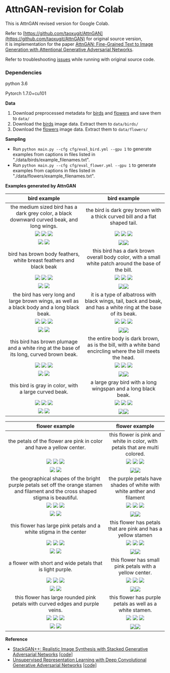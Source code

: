 # AttnGAN-revision for Colab

This is AttnGAN revised version for Google Colab.

Refer to [https://github.com/taoxugit/AttnGAN](https://github.com/taoxugit/AttnGAN) for original source version, <br>
it is implementation for the paper [AttnGAN: Fine-Grained Text to Image Generation with Attentional Generative Adversarial Networks](http://openaccess.thecvf.com/content_cvpr_2018/papers/Xu_AttnGAN_Fine-Grained_Text_CVPR_2018_paper.pdf).

Refer to troubleshooting [issues](https://github.com/rightlit/AttnGAN-rev/issues) while running with original source code. 

### Dependencies
python 3.6

Pytorch 1.7.0+cu101


**Data**

1. Download preprocessed metadata for [birds](https://drive.google.com/open?id=1O_LtUP9sch09QH3s_EBAgLEctBQ5JBSJ) and [flowers](https://drive.google.com/open?id=0B3y_msrWZaXLaUc0UXpmcnhaVmM) and save them to `data/`
2. Download the [birds](http://www.vision.caltech.edu/visipedia/CUB-200-2011.html) image data. Extract them to `data/birds/`
3. Download the [flowers](http://www.robots.ox.ac.uk/~vgg/data/flowers/102/) image data. Extract them to `data/flowers/`


**Sampling**
- Run `python main.py --cfg cfg/eval_bird.yml --gpu 1` to generate examples from captions in files listed in "./data/birds/example_filenames.txt". 
- Run `python main.py --cfg cfg/eval_flower.yml --gpu 1` to generate examples from captions in files listed in "./data/flowers/example_filenames.txt". 

**Examples generated by AttnGAN**

 bird example              |  bird example
:-------------------------:|:-------------------------:
the medium sized bird has a dark grey color, a black downward curved beak, and long wings. | the bird is dark grey brown with a thick curved bill and a flat shaped tail.
![](models/bird_AttnGAN2/Black_Footed_Albatross_0001_796111/0_s_0_g0.png) ![](models/bird_AttnGAN2/Black_Footed_Albatross_0001_796111/0_s_0_g1.png) ![](models/bird_AttnGAN2/Black_Footed_Albatross_0001_796111/0_s_0_g2.png) | ![](models/bird_AttnGAN2/Black_Footed_Albatross_0001_796111/0_s_1_g0.png) ![](models/bird_AttnGAN2/Black_Footed_Albatross_0001_796111/0_s_1_g1.png) ![](models/bird_AttnGAN2/Black_Footed_Albatross_0001_796111/0_s_1_g2.png)
![](models/bird_AttnGAN2/Black_Footed_Albatross_0001_796111/0_s_0_a0.png) ![](models/bird_AttnGAN2/Black_Footed_Albatross_0001_796111/0_s_0_a1.png) | ![](models/bird_AttnGAN2/Black_Footed_Albatross_0001_796111/0_s_1_a0.png)![](models/bird_AttnGAN2/Black_Footed_Albatross_0001_796111/0_s_1_a1.png)
bird has brown body feathers, white breast feathers and black beak | this bird has a dark brown overall body color, with a small white patch around the base of the bill.
![](models/bird_AttnGAN2/Black_Footed_Albatross_0001_796111/0_s_2_g0.png) ![](models/bird_AttnGAN2/Black_Footed_Albatross_0001_796111/0_s_2_g1.png) ![](models/bird_AttnGAN2/Black_Footed_Albatross_0001_796111/0_s_2_g2.png) | ![](models/bird_AttnGAN2/Black_Footed_Albatross_0001_796111/0_s_3_g0.png) ![](models/bird_AttnGAN2/Black_Footed_Albatross_0001_796111/0_s_3_g1.png) ![](models/bird_AttnGAN2/Black_Footed_Albatross_0001_796111/0_s_3_g2.png)
![](models/bird_AttnGAN2/Black_Footed_Albatross_0001_796111/0_s_2_a0.png) ![](models/bird_AttnGAN2/Black_Footed_Albatross_0001_796111/0_s_2_a1.png) | ![](models/bird_AttnGAN2/Black_Footed_Albatross_0001_796111/0_s_3_a0.png)![](models/bird_AttnGAN2/Black_Footed_Albatross_0001_796111/0_s_3_a1.png)
the bird has very long and large brown wings, as well as a black body and a long black beak. | it is a type of albatross with black wings, tail, back and beak, and has a white ring at the base of its beak.
![](models/bird_AttnGAN2/Black_Footed_Albatross_0001_796111/0_s_4_g0.png) ![](models/bird_AttnGAN2/Black_Footed_Albatross_0001_796111/0_s_4_g1.png) ![](models/bird_AttnGAN2/Black_Footed_Albatross_0001_796111/0_s_4_g2.png) | ![](models/bird_AttnGAN2/Black_Footed_Albatross_0001_796111/0_s_5_g0.png) ![](models/bird_AttnGAN2/Black_Footed_Albatross_0001_796111/0_s_5_g1.png) ![](models/bird_AttnGAN2/Black_Footed_Albatross_0001_796111/0_s_5_g2.png)
![](models/bird_AttnGAN2/Black_Footed_Albatross_0001_796111/0_s_4_a0.png) ![](models/bird_AttnGAN2/Black_Footed_Albatross_0001_796111/0_s_4_a1.png) | ![](models/bird_AttnGAN2/Black_Footed_Albatross_0001_796111/0_s_5_a0.png)![](models/bird_AttnGAN2/Black_Footed_Albatross_0001_796111/0_s_5_a1.png)
this bird has brown plumage and a white ring at the base of its long, curved brown beak. | the entire body is dark brown, as is the bill, with a white band encircling where the bill meets the head.
![](models/bird_AttnGAN2/Black_Footed_Albatross_0001_796111/0_s_6_g0.png) ![](models/bird_AttnGAN2/Black_Footed_Albatross_0001_796111/0_s_6_g1.png) ![](models/bird_AttnGAN2/Black_Footed_Albatross_0001_796111/0_s_6_g2.png) | ![](models/bird_AttnGAN2/Black_Footed_Albatross_0001_796111/0_s_7_g0.png) ![](models/bird_AttnGAN2/Black_Footed_Albatross_0001_796111/0_s_7_g1.png) ![](models/bird_AttnGAN2/Black_Footed_Albatross_0001_796111/0_s_7_g2.png)
![](models/bird_AttnGAN2/Black_Footed_Albatross_0001_796111/0_s_6_a0.png) ![](models/bird_AttnGAN2/Black_Footed_Albatross_0001_796111/0_s_6_a1.png) | ![](models/bird_AttnGAN2/Black_Footed_Albatross_0001_796111/0_s_7_a0.png)![](models/bird_AttnGAN2/Black_Footed_Albatross_0001_796111/0_s_7_a1.png)
this bird is gray in color, with a large curved beak. | a large gray bird with a long wingspan and a long black beak.
![](models/bird_AttnGAN2/Black_Footed_Albatross_0001_796111/0_s_8_g0.png) ![](models/bird_AttnGAN2/Black_Footed_Albatross_0001_796111/0_s_8_g1.png) ![](models/bird_AttnGAN2/Black_Footed_Albatross_0001_796111/0_s_8_g2.png) | ![](models/bird_AttnGAN2/Black_Footed_Albatross_0001_796111/0_s_9_g0.png) ![](models/bird_AttnGAN2/Black_Footed_Albatross_0001_796111/0_s_9_g1.png) ![](models/bird_AttnGAN2/Black_Footed_Albatross_0001_796111/0_s_9_g2.png)
![](models/bird_AttnGAN2/Black_Footed_Albatross_0001_796111/0_s_8_a0.png) ![](models/bird_AttnGAN2/Black_Footed_Albatross_0001_796111/0_s_8_a1.png) | ![](models/bird_AttnGAN2/Black_Footed_Albatross_0001_796111/0_s_9_a0.png)![](models/bird_AttnGAN2/Black_Footed_Albatross_0001_796111/0_s_9_a1.png)

 flower example              |  flower example
:-------------------------:|:-------------------------:
the petals of the flower are pink in color and have a yellow center. | this flower is pink and white in color, with petals that are multi colored.
![](models/netG_epoch_600/image_06734/0_s_0_g0.png) ![](models/netG_epoch_600/image_06734/0_s_0_g1.png) ![](models/netG_epoch_600/image_06734/0_s_0_g2.png) | ![](models/netG_epoch_600/image_06734/0_s_1_g0.png) ![](models/netG_epoch_600/image_06734/0_s_1_g1.png) ![](models/netG_epoch_600/image_06734/0_s_1_g2.png)
![](models/netG_epoch_600/image_06734/0_s_0_a0.png) ![](models/netG_epoch_600/image_06734/0_s_0_a1.png) | ![](models/netG_epoch_600/image_06734/0_s_1_a0.png)![](models/netG_epoch_600/image_06734/0_s_1_a1.png)
the geographical shapes of the bright purple petals set off the orange stamen and filament and the cross shaped stigma is beautiful. | the purple petals have shades of white with white anther and filament
![](models/netG_epoch_600/image_06734/0_s_2_g0.png) ![](models/netG_epoch_600/image_06734/0_s_2_g1.png) ![](models/netG_epoch_600/image_06734/0_s_2_g2.png) | ![](models/netG_epoch_600/image_06734/0_s_3_g0.png) ![](models/netG_epoch_600/image_06734/0_s_3_g1.png) ![](models/netG_epoch_600/image_06734/0_s_3_g2.png)
![](models/netG_epoch_600/image_06734/0_s_2_a0.png) ![](models/netG_epoch_600/image_06734/0_s_2_a1.png) | ![](models/netG_epoch_600/image_06734/0_s_3_a0.png)![](models/netG_epoch_600/image_06734/0_s_3_a1.png)
this flower has large pink petals and a white stigma in the center | this flower has petals that are pink and has a yellow stamen
![](models/netG_epoch_600/image_06734/0_s_4_g0.png) ![](models/netG_epoch_600/image_06734/0_s_4_g1.png) ![](models/netG_epoch_600/image_06734/0_s_4_g2.png) | ![](models/netG_epoch_600/image_06734/0_s_5_g0.png) ![](models/netG_epoch_600/image_06734/0_s_5_g1.png) ![](models/netG_epoch_600/image_06734/0_s_5_g2.png)
![](models/netG_epoch_600/image_06734/0_s_4_a0.png) ![](models/netG_epoch_600/image_06734/0_s_4_a1.png) | ![](models/netG_epoch_600/image_06734/0_s_5_a0.png)![](models/netG_epoch_600/image_06734/0_s_5_a1.png)
a flower with short and wide petals that is light purple. | this flower has small pink petals with a yellow center.
![](models/netG_epoch_600/image_06734/0_s_6_g0.png) ![](models/netG_epoch_600/image_06734/0_s_6_g1.png) ![](models/netG_epoch_600/image_06734/0_s_6_g2.png) | ![](models/netG_epoch_600/image_06734/0_s_7_g0.png) ![](models/netG_epoch_600/image_06734/0_s_7_g1.png) ![](models/netG_epoch_600/image_06734/0_s_7_g2.png)
![](models/netG_epoch_600/image_06734/0_s_6_a0.png) ![](models/netG_epoch_600/image_06734/0_s_6_a1.png) | ![](models/netG_epoch_600/image_06734/0_s_7_a0.png)![](models/netG_epoch_600/image_06734/0_s_7_a1.png)
this flower has large rounded pink petals with curved edges and purple veins. | this flower has purple petals as well as a white stamen.
![](models/netG_epoch_600/image_06734/0_s_8_g0.png) ![](models/netG_epoch_600/image_06734/0_s_86_g1.png) ![](models/netG_epoch_600/image_06734/0_s_8_g2.png) | ![](models/netG_epoch_600/image_06734/0_s_9_g0.png) ![](models/netG_epoch_600/image_06734/0_s_9_g1.png) ![](models/netG_epoch_600/image_06734/0_s_9_g2.png)
![](models/netG_epoch_600/image_06734/0_s_8_a0.png) ![](models/netG_epoch_600/image_06734/0_s_8_a1.png) | ![](models/netG_epoch_600/image_06734/0_s_9_a0.png)![](models/netG_epoch_600/image_06734/0_s_9_a1.png)


**Reference**

- [StackGAN++: Realistic Image Synthesis with Stacked Generative Adversarial Networks](https://arxiv.org/abs/1710.10916) [[code]](https://github.com/hanzhanggit/StackGAN-v2)
- [Unsupervised Representation Learning with Deep Convolutional Generative Adversarial Networks](https://arxiv.org/abs/1511.06434) [[code]](https://github.com/carpedm20/DCGAN-tensorflow)
